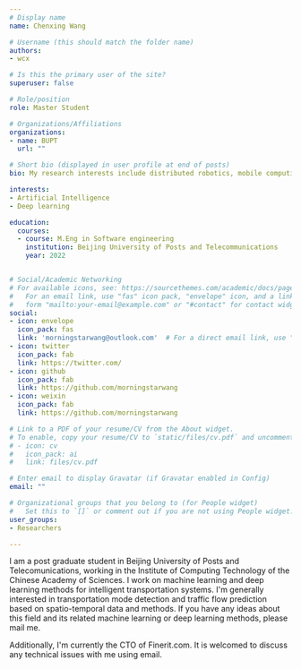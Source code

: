 ```yaml
---
# Display name
name: Chenxing Wang

# Username (this should match the folder name)
authors:
- wcx

# Is this the primary user of the site?
superuser: false

# Role/position
role: Master Student

# Organizations/Affiliations
organizations:
- name: BUPT
  url: ""

# Short bio (displayed in user profile at end of posts)
bio: My research interests include distributed robotics, mobile computing and programmable matter.

interests:
- Artificial Intelligence
- Deep learning

education:
  courses:
  - course: M.Eng in Software engineering
    institution: Beijing University of Posts and Telecommunications
    year: 2022


# Social/Academic Networking
# For available icons, see: https://sourcethemes.com/academic/docs/page-builder/#icons
#   For an email link, use "fas" icon pack, "envelope" icon, and a link in the
#   form "mailto:your-email@example.com" or "#contact" for contact widget.
social:
- icon: envelope
  icon_pack: fas
  link: 'morningstarwang@outlook.com'  # For a direct email link, use "mailto:test@example.org".
- icon: twitter
  icon_pack: fab
  link: https://twitter.com/
- icon: github
  icon_pack: fab
  link: https://github.com/morningstarwang
- icon: weixin
  icon_pack: fab
  link: https://github.com/morningstarwang

# Link to a PDF of your resume/CV from the About widget.
# To enable, copy your resume/CV to `static/files/cv.pdf` and uncomment the lines below.
# - icon: cv
#   icon_pack: ai
#   link: files/cv.pdf

# Enter email to display Gravatar (if Gravatar enabled in Config)
email: ""

# Organizational groups that you belong to (for People widget)
#   Set this to `[]` or comment out if you are not using People widget.
user_groups:
- Researchers

---
```


I am a post graduate student in Beijing University of Posts and Telecomunications, working in the Institute of Computing Technology of the Chinese Academy of Sciences. I work on machine learning and deep learning methods for intelligent transportation systems. I'm generally interested in transportation mode detection and traffic flow prediction based on spatio-temporal data and methods. If you have any ideas about this field and its related machine learning or deep learning methods, please mail me.

Additionally, I'm currently the CTO of Finerit.com. It is welcomed to discuss any technical issues with me using email.
